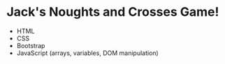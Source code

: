 # Jack's Noughts and Crosses Game!

- HTML
- CSS
- Bootstrap
- JavaScript (arrays, variables, DOM manipulation)
